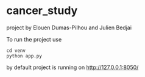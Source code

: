 # cancer_study

project by Elouen Dumas-Pilhou and Julien Bedjai

To run the project use 
```
cd venv
python app.py
```

by default project is running on http://127.0.0.1:8050/
